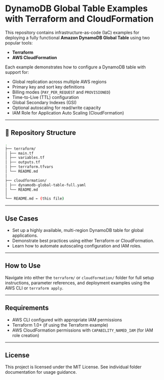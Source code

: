 # DynamoDB Global Table Examples with Terraform and CloudFormation

This repository contains infrastructure-as-code (IaC) examples for deploying a fully functional **Amazon DynamoDB Global Table** using two popular tools:

- **Terraform**
- **AWS CloudFormation**

Each example demonstrates how to configure a DynamoDB table with support for:
- Global replication across multiple AWS regions
- Primary key and sort key definitions
- Billing modes (`PAY_PER_REQUEST` and `PROVISIONED`)
- Time-to-Live (TTL) configuration
- Global Secondary Indexes (GSI)
- Optional autoscaling for read/write capacity
- IAM Role for Application Auto Scaling (CloudFormation)

---

## 📁 Repository Structure
```bash
.
├── terraform/
│ ├── main.tf
│ ├── variables.tf
│ ├── outputs.tf
│ ├── terraform.tfvars
│ └── README.md
│
├── cloudformation/
│ ├── dynamodb-global-table-full.yaml
│ └── README.md
│
└── README.md ← (this file)

```

---

## Use Cases

- Set up a highly available, multi-region DynamoDB table for global applications.
- Demonstrate best practices using either Terraform or CloudFormation.
- Learn how to automate autoscaling configuration and IAM roles.

---

## How to Use

Navigate into either the `terraform/` or `cloudformation/` folder for full setup instructions, parameter references, and deployment examples using the AWS CLI or `terraform apply`.

---

## Requirements

- AWS CLI configured with appropriate IAM permissions
- Terraform 1.0+ (if using the Terraform example)
- AWS CloudFormation permissions with `CAPABILITY_NAMED_IAM` (for IAM role creation)

---

## License

This project is licensed under the MIT License. See individual folder documentation for usage guidance.

